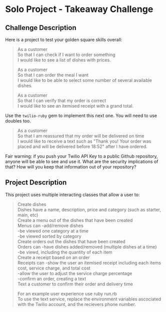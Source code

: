 # Solo Project - Takeaway Challenge

## Challenge Description

Here is a project to test your golden square skills overall:

> As a customer  
> So that I can check if I want to order something  
> I would like to see a list of dishes with prices.
> 
> As a customer  
> So that I can order the meal I want  
> I would like to be able to select some number of several available dishes.
> 
> As a customer  
> So that I can verify that my order is correct  
> I would like to see an itemised receipt with a grand total.

Use the `twilio-ruby` gem to implement this next one. You will need to use
doubles too.

> As a customer  
> So that I am reassured that my order will be delivered on time  
> I would like to receive a text such as "Thank you! Your order was placed and
> will be delivered before 18:52" after I have ordered.

Fair warning: if you push your Twilio API Key to a public Github repository,
anyone will be able to see and use it. What are the security implications of
that? How will you keep that information out of your repository?
  
## Project Description
  
This project uses multiple interacting classes that allow a user to:  
> Create dishes  
> Dishes have a name, description, price and category (such as starter, main, etc)  
> Create a menu out of the dishes that have been created  
> Menus can -add/remove dishes  
>           -be viewed one category at a time  
>           -be viewed sorted by category  
> Create orders out the dishes that have been created  
> Orders can -have dishes added/removed (multiple dishes at a time)  
>             -be viewd, including the quantity of each item  
> Create a receipt based on an order  
> Receipts can -show the user an itemised receipt including each items cost, service charge, and total cost  
>              -allow the user to adjust the service charge percentage  
>              -confirm an order, creating a text  
> Text a customer to confirm their order and delivery time  
>  
> For an example user experience use ruby run.rb  
> To use the text service, replace the environment variables ascociated with the Twilio account, and the recievers phone number.  
  
